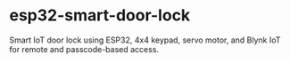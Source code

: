 # esp32-smart-door-lock
Smart IoT door lock using ESP32, 4x4 keypad, servo motor, and Blynk IoT for remote and passcode-based access.
